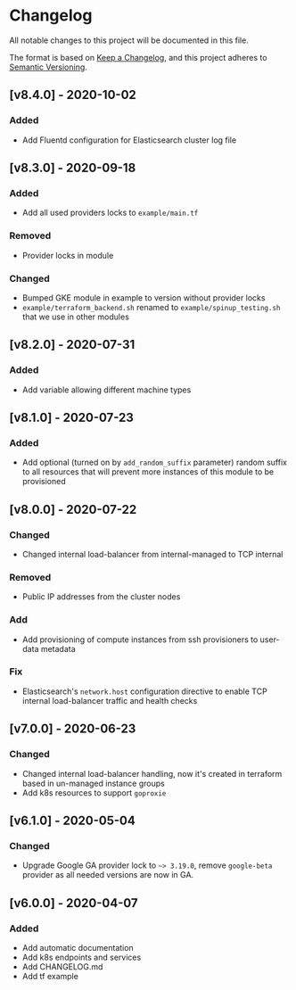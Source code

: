 # Changelog
All notable changes to this project will be documented in this file.

The format is based on [Keep a Changelog](https://keepachangelog.com/en/1.0.0/),
and this project adheres to [Semantic Versioning](https://semver.org/spec/v2.0.0.html).

## [v8.4.0] - 2020-10-02
### Added
- Add Fluentd configuration for Elasticsearch cluster log file

## [v8.3.0] - 2020-09-18
### Added
- Add all used providers locks to `example/main.tf`
### Removed
- Provider locks in module
### Changed
- Bumped GKE module in example to version without provider locks
- `example/terraform_backend.sh` renamed to `example/spinup_testing.sh` that we use in other modules 

## [v8.2.0] - 2020-07-31
### Added
- Add variable allowing different machine types

## [v8.1.0] - 2020-07-23
### Added
- Add optional (turned on by `add_random_suffix` parameter) random suffix to all resources that will prevent more instances of this module to be provisioned

## [v8.0.0] - 2020-07-22
### Changed
- Changed internal load-balancer from internal-managed to TCP internal
### Removed
- Public IP addresses from the cluster nodes
### Add
- Add provisioning of compute instances from ssh provisioners to user-data metadata
### Fix
- Elasticsearch's `network.host` configuration directive to enable TCP internal load-balancer traffic and health checks

## [v7.0.0] - 2020-06-23
### Changed
- Changed internal load-balancer handling, now it's created in terraform based in un-managed instance groups 
- Add k8s resources to support `goproxie`

## [v6.1.0] - 2020-05-04
### Changed
- Upgrade Google GA provider lock to `~> 3.19.0`, remove `google-beta` provider as all needed versions are now in GA.

## [v6.0.0] - 2020-04-07
### Added
- Add automatic documentation
- Add k8s endpoints and services
- Add CHANGELOG.md
- Add tf example
